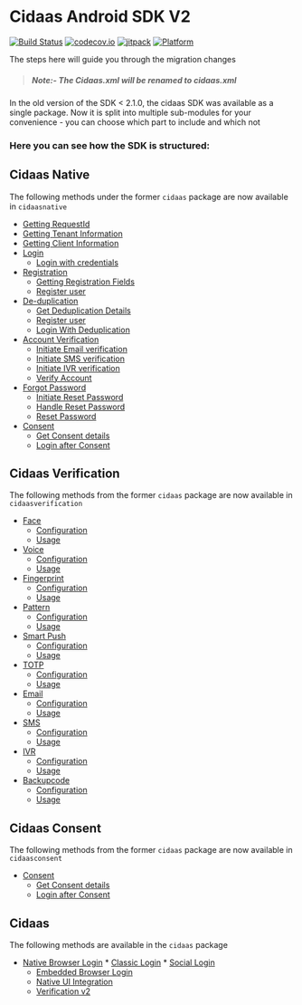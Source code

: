 # Cidaas Android SDK V2

[![Build Status](https://travis-ci.org/Cidaas/de.cidaas-sdk-android-v2.svg?branch=development)](https://travis-ci.org/Cidaas/de.cidaas-sdk-android-v2)
[![codecov.io](https://codecov.io/gh/Cidaas/de.cidaas-sdk-android-v2/branch/development/graph/badge.svg)](https://codecov.io/gh/Cidaas/de.cidaas-sdk-android-v2/branch/development)
[![jitpack](https://jitpack.io/v/Cidaas/de.cidaas-sdk-android-v2.svg)](https://jitpack.io/#Cidaas/de.cidaas-sdk-android-v2)
[![Platform](https://img.shields.io/badge/Platforms-android-4E4E4E.svg?colorA=28a745)](#installation)


The steps here will guide you through the migration changes

> ##### Note:- The Cidaas.xml will be renamed to cidaas.xml 
>
In the old version of the SDK < 2.1.0, the cidaas SDK was available as a single package. Now it is split into multiple sub-modules for your convenience - you can choose which part to include and which not

### Here you can see how the SDK is structured:

## Cidaas Native
The following methods under the former `cidaas` package are now available in `cidaasnative`

<!--ts-->
* [Getting RequestId](/PureNative.md#getting-request-id)
* [Getting Tenant Information](/PureNative.md#getting-tenant-info)
* [Getting Client Information](/PureNative.md#get-client-info)
* [Login](/PureNative.md#login)
    <!--ts-->
    * [Login with credentials](/PureNative.md#login-with-credentials)
    <!--te-->
* [Registration](/PureNative.md#registration)
    <!--ts-->
    * [Getting Registration Fields](/PureNative.md#getting-registration-fields)
    * [Register user](/PureNative.md#register-user)
    <!--te-->
* [De-duplication](/PureNative.md#de-duplication)
    <!--ts-->
    * [Get Deduplication Details](/PureNative.md#get-deduplication-details)
    * [Register user](/PureNative.md#register-user-1)
    * [Login With Deduplication](/PureNative.md#login-with-deduplication)
    <!--te-->
* [Account Verification](/PureNative.md#account-verification)
    <!--ts-->
    * [Initiate Email verification](/PureNative.md#initiate-email-verification)
    * [Initiate SMS verification](/PureNative.md#initiate-sms-verification)
    * [Initiate IVR verification](/PureNative.md#initiate-ivr-verification)
    * [Verify Account](/PureNative.md#verify-account)
    <!--te-->
* [Forgot Password](/PureNative.md#forgot-password)
    <!--ts-->
    * [Initiate Reset Password](/PureNative.md#initiate-reset-password)
    * [Handle Reset Password](/PureNative.md#handle-reset-password)
    * [Reset Password](/PureNative.md#reset-password)
    <!--te-->
* [Consent](/PureNative.md#consent-management)
     <!--ts-->
    * [Get Consent details](/PureNative.md#getting-consent-details)
    * [Login after Consent](/PureNative.md#login-after-consent)
    <!--te-->
<!--te-->

## Cidaas Verification

The following methods from the former `cidaas` package are now available in `cidaasverification`

* [Face](/Verification.md)
    <!--ts-->
    * [Configuration](/Verification.md)
    * [Usage](/Verification.md)
    <!--te-->
* [Voice](/Verification.md)
    <!--ts-->
    * [Configuration](/Verification.md)
    * [Usage](/Verification.md)
    <!--te-->
* [Fingerprint](/Verification.md)
    <!--ts-->
    * [Configuration](/Verification.md)
    * [Usage](/Verification.md)
    <!--te-->
* [Pattern](/Verification.md)
    <!--ts-->
    * [Configuration](/Verification.md)
    * [Usage](/Verification.md)
    <!--te-->
* [Smart Push](/Verification.md)
    <!--ts-->
    * [Configuration](/Verification.md)
    * [Usage](/Verification.md)
    <!--te-->
* [TOTP](/Verification.md)
    <!--ts-->
    * [Configuration](/Verification.md)
    * [Usage](/Verification.md)
    <!--te-->
* [Email](/Verification.md)
    <!--ts-->
    * [Configuration](/Verification.md)
    * [Usage](/Verification.md)
    <!--te-->
* [SMS](/Verification.md)
    <!--ts-->
    * [Configuration](/Verification.md)
    * [Usage](/Verification.md)
    <!--te-->
* [IVR](/Verification.md)
    <!--ts-->
    * [Configuration](/Verification.md)
    * [Usage](/Verification.md)
    <!--te-->
* [Backupcode](/Verification.md)
    <!--ts-->
    * [Configuration](/Verification.md)
    * [Usage](/Verification.md)
    <!--te--> 
    
## Cidaas Consent
The following methods from the former `cidaas` package are now available in `cidaasconsent`
 
 * [Consent](#consent-management)
      <!--ts-->
     * [Get Consent details](/Consent.md#getting-consent-details)
     * [Login after Consent](/Consent.md#login-after-consent)
     <!--te-->
     
     
## Cidaas
The following methods are available in the `cidaas` package
  
  
  * [Native Browser Login](#native-browser-login)
         <!--ts-->
         * [Classic Login](#classic-login)
         * [Social Login](#social-login)
         <!--te-->
     *  [Embedded Browser Login](#embedded-browser-login)
     * [Native UI Integration](/PureNative.md)
     * [Verification v2](/Verification.md)
     <!--te-->
     